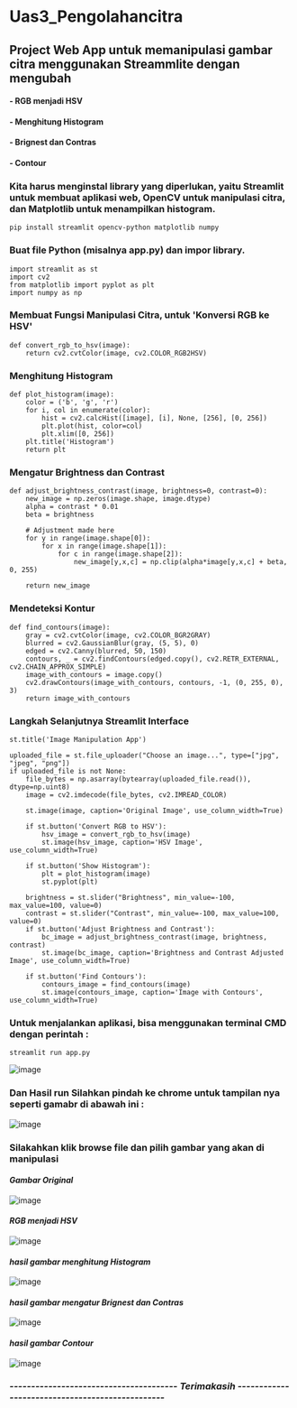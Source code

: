 # Uas3_Pengolahancitra

## Project Web App untuk memanipulasi gambar citra menggunakan Streammlite dengan mengubah 
#### - RGB menjadi HSV
#### - Menghitung Histogram
#### - Brignest dan Contras
#### - Contour

### Kita harus menginstal library yang diperlukan, yaitu Streamlit untuk membuat aplikasi web, OpenCV untuk manipulasi citra, dan Matplotlib untuk menampilkan histogram.

```
pip install streamlit opencv-python matplotlib numpy
```

### Buat file Python (misalnya app.py) dan impor library.

```
import streamlit as st
import cv2
from matplotlib import pyplot as plt
import numpy as np
```

### Membuat Fungsi Manipulasi Citra, untuk 'Konversi RGB ke HSV'

```
def convert_rgb_to_hsv(image):
    return cv2.cvtColor(image, cv2.COLOR_RGB2HSV)
```

### Menghitung Histogram

```
def plot_histogram(image):
    color = ('b', 'g', 'r')
    for i, col in enumerate(color):
        hist = cv2.calcHist([image], [i], None, [256], [0, 256])
        plt.plot(hist, color=col)
        plt.xlim([0, 256])
    plt.title('Histogram')
    return plt
```

### Mengatur Brightness dan Contrast

```
def adjust_brightness_contrast(image, brightness=0, contrast=0):
    new_image = np.zeros(image.shape, image.dtype)
    alpha = contrast * 0.01
    beta = brightness

    # Adjustment made here
    for y in range(image.shape[0]):
        for x in range(image.shape[1]):
            for c in range(image.shape[2]):
                new_image[y,x,c] = np.clip(alpha*image[y,x,c] + beta, 0, 255)
    
    return new_image
```

### Mendeteksi Kontur

```
def find_contours(image):
    gray = cv2.cvtColor(image, cv2.COLOR_BGR2GRAY)
    blurred = cv2.GaussianBlur(gray, (5, 5), 0)
    edged = cv2.Canny(blurred, 50, 150)
    contours, _ = cv2.findContours(edged.copy(), cv2.RETR_EXTERNAL, cv2.CHAIN_APPROX_SIMPLE)
    image_with_contours = image.copy()
    cv2.drawContours(image_with_contours, contours, -1, (0, 255, 0), 3)
    return image_with_contours
```

### Langkah Selanjutnya Streamlit Interface

```
st.title('Image Manipulation App')

uploaded_file = st.file_uploader("Choose an image...", type=["jpg", "jpeg", "png"])
if uploaded_file is not None:
    file_bytes = np.asarray(bytearray(uploaded_file.read()), dtype=np.uint8)
    image = cv2.imdecode(file_bytes, cv2.IMREAD_COLOR)

    st.image(image, caption='Original Image', use_column_width=True)

    if st.button('Convert RGB to HSV'):
        hsv_image = convert_rgb_to_hsv(image)
        st.image(hsv_image, caption='HSV Image', use_column_width=True)

    if st.button('Show Histogram'):
        plt = plot_histogram(image)
        st.pyplot(plt)

    brightness = st.slider("Brightness", min_value=-100, max_value=100, value=0)
    contrast = st.slider("Contrast", min_value=-100, max_value=100, value=0)
    if st.button('Adjust Brightness and Contrast'):
        bc_image = adjust_brightness_contrast(image, brightness, contrast)
        st.image(bc_image, caption='Brightness and Contrast Adjusted Image', use_column_width=True)

    if st.button('Find Contours'):
        contours_image = find_contours(image)
        st.image(contours_image, caption='Image with Contours', use_column_width=True)
```

### Untuk menjalankan aplikasi, bisa menggunakan terminal CMD dengan perintah :

```
streamlit run app.py
```

![image](https://github.com/Agussetiaa/Uas3_Pengolahancitra/assets/115542822/f5c9ba4e-678e-4a32-afe8-ecb5d5b5d87f)

### Dan Hasil run Silahkan pindah ke chrome untuk tampilan nya seperti gamabr di abawah ini :

![image](https://github.com/Agussetiaa/Uas3_Pengolahancitra/assets/115542822/bbe1ae56-1cdf-49f4-a76b-8e26c35bd01a)

### Silakahkan klik browse file dan pilih gambar yang akan di manipulasi 

#### *Gambar Original*

![image](https://github.com/Agussetiaa/Uas3_Pengolahancitra/assets/115542822/8b03954c-caec-4402-9d7f-e3db71a009ef)

#### *RGB menjadi HSV*

![image](https://github.com/Agussetiaa/Uas3_Pengolahancitra/assets/115542822/6f8ecbe5-2926-4d6a-a5d9-2a6c42842197)

#### *hasil gambar menghitung Histogram*

![image](https://github.com/Agussetiaa/Uas3_Pengolahancitra/assets/115542822/dbec6fe1-a058-4605-b20f-3a27befb875c)

#### *hasil gambar mengatur Brignest dan Contras*

![image](https://github.com/Agussetiaa/Uas3_Pengolahancitra/assets/115542822/942ba0d9-3a48-4c7a-be91-8e94f9b53606)

#### *hasil gambar Contour*

![image](https://github.com/Agussetiaa/Uas3_Pengolahancitra/assets/115542822/1b1794f2-723f-4bc0-870c-0825c1b11ff0)


### *--------------------------------------- Terimakasih ------------------------------------------------*
